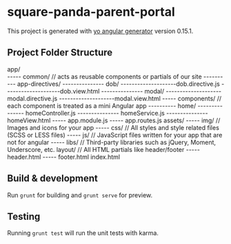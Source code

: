 # square-panda-parent-portal

This project is generated with [yo angular generator](https://github.com/yeoman/generator-angular)
version 0.15.1.


## Project Folder Structure

app/                                                                  
----- common/   // acts as reusable components or partials of our site
---------- app-directives/
--------------- dob/
--------------------dob.directive.js
--------------------dob.view.html
--------------- modal/
--------------------modal.directive.js
--------------------modal.view.html
----- components/   // each component is treated as a mini Angular app
---------- home/
--------------- homeController.js
--------------- homeService.js
--------------- homeView.html
----- app.module.js
----- app.routes.js
assets/
----- img/      // Images and icons for your app
----- css/      // All styles and style related files (SCSS or LESS files)
----- js/       // JavaScript files written for your app that are not for angular
----- libs/     // Third-party libraries such as jQuery, Moment, Underscore, etc.
layout/  // All HTML partials like header/footer 
----- header.html
----- footer.html
index.html



## Build & development

Run `grunt` for building and `grunt serve` for preview.

## Testing

Running `grunt test` will run the unit tests with karma.
